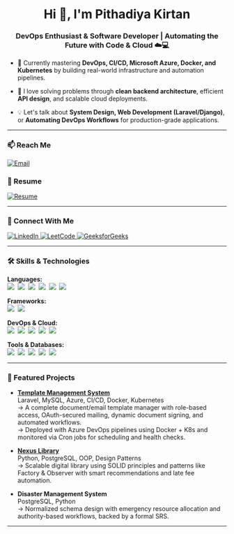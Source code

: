 <h1 align="center">Hi 👋, I'm Pithadiya Kirtan</h1>
<h3 align="center">DevOps Enthusiast & Software Developer | Automating the Future with Code & Cloud ☁️💻</h3>

- 🔧 Currently mastering **DevOps, CI/CD, Microsoft Azure, Docker, and Kubernetes** by building real-world infrastructure and automation pipelines.

- 🧠 I love solving problems through **clean backend architecture**, efficient **API design**, and scalable cloud deployments.

- 💡 Let's talk about **System Design, Web Development (Laravel/Django)**, or **Automating DevOps Workflows** for production-grade applications.

---

<h3 align="left">📫 Reach Me</h3>
<p align="left">
  <a href="mailto:pithadiyakirtan08@gmail.com" target="blank">
    <img src="https://img.shields.io/badge/-Email-D14836?style=for-the-badge&logo=gmail&logoColor=white" alt="Email">
  </a>
</p>

<h3 align="left">📄 Resume</h3>
<p align="left">
  <a href="https://drive.google.com/file/d/1Os9H2VxxMxQPlOYhg_hwVGcM3JVgMQ4-/view?usp=drive_link" target="blank">
    <img src="https://img.shields.io/badge/-Resume-4285F4?style=for-the-badge&logo=google-drive&logoColor=white" alt="Resume">
  </a>
</p>

---

<h3 align="left">🔗 Connect With Me</h3>
<p align="left">
  <a href="https://linkedin.com/in/kirtan-pithadiya" target="blank">
    <img src="https://img.shields.io/badge/-LinkedIn-0A66C2?style=for-the-badge&logo=linkedin&logoColor=white" alt="LinkedIn">
  </a>
  <a href="https://www.leetcode.com/kirtan_2408" target="blank">
    <img src="https://img.shields.io/badge/-LeetCode-FFA116?style=for-the-badge&logo=leetcode&logoColor=white" alt="LeetCode">
  </a>
  <a href="https://auth.geeksforgeeks.org/user/pithadiyamhtt/profile" target="blank">
    <img src="https://img.shields.io/badge/-GeeksforGeeks-008000?style=for-the-badge&logo=geeksforgeeks&logoColor=white" alt="GeeksforGeeks">
  </a>
</p>

---

<h3 align="left">🛠️ Skills & Technologies</h3>

<p align="left">
  <strong>Languages:</strong><br>
  <img src="https://img.shields.io/badge/-Python-05122A?style=flat&logo=python">&nbsp;
  <img src="https://img.shields.io/badge/-PHP-05122A?style=flat&logo=php">&nbsp;
  <img src="https://img.shields.io/badge/-JavaScript-05122A?style=flat&logo=javascript">&nbsp;
  <img src="https://img.shields.io/badge/-C-05122A?style=flat&logo=c">&nbsp;
  <img src="https://img.shields.io/badge/-HTML5-05122A?style=flat&logo=html5">&nbsp;
  <img src="https://img.shields.io/badge/-CSS3-05122A?style=flat&logo=css3">
</p>

<p align="left">
  <strong>Frameworks:</strong><br>
  <img src="https://img.shields.io/badge/-Laravel-05122A?style=flat&logo=laravel">&nbsp;
  <img src="https://img.shields.io/badge/-Django-05122A?style=flat&logo=django">
</p>

<p align="left">
  <strong>DevOps & Cloud:</strong><br>
  <img src="https://img.shields.io/badge/-Microsoft Azure-05122A?style=flat&logo=microsoftazure">&nbsp;
  <img src="https://img.shields.io/badge/-Azure DevOps-05122A?style=flat&logo=azuredevops">&nbsp;
  <img src="https://img.shields.io/badge/-Docker-05122A?style=flat&logo=docker">&nbsp;
  <img src="https://img.shields.io/badge/-Kubernetes-05122A?style=flat&logo=kubernetes">&nbsp;
  <img src="https://img.shields.io/badge/-Linux-05122A?style=flat&logo=linux">
</p>

<p align="left">
  <strong>Tools & Databases:</strong><br>
  <img src="https://img.shields.io/badge/-Git-05122A?style=flat&logo=git">&nbsp;
  <img src="https://img.shields.io/badge/-GitHub-05122A?style=flat&logo=github">&nbsp;
  <img src="https://img.shields.io/badge/-Postman-05122A?style=flat&logo=postman">&nbsp;
  <img src="https://img.shields.io/badge/-MySQL-05122A?style=flat&logo=mysql">&nbsp;
  <img src="https://img.shields.io/badge/-PostgreSQL-05122A?style=flat&logo=postgresql">
</p>

---

<h3 align="left">📌 Featured Projects</h3>

- **[Template Management System](https://github.com/Kirtan24/templates.io)**  
  Laravel, MySQL, Azure, CI/CD, Docker, Kubernetes  
  → A complete document/email template manager with role-based access, OAuth-secured mailing, dynamic document signing, and automated workflows.  
  → Deployed with Azure DevOps pipelines using Docker + K8s and monitored via Cron jobs for scheduling and health checks.

- **[Nexus Library](https://github.com/Kirtan24/nexus_library)**  
  Python, PostgreSQL, OOP, Design Patterns  
  → Scalable digital library using SOLID principles and patterns like Factory & Observer with smart recommendations and late fee automation.

- **Disaster Management System**  
  PostgreSQL, Python  
  → Normalized schema design with emergency resource allocation and authority-based workflows, backed by a formal SRS.

---
